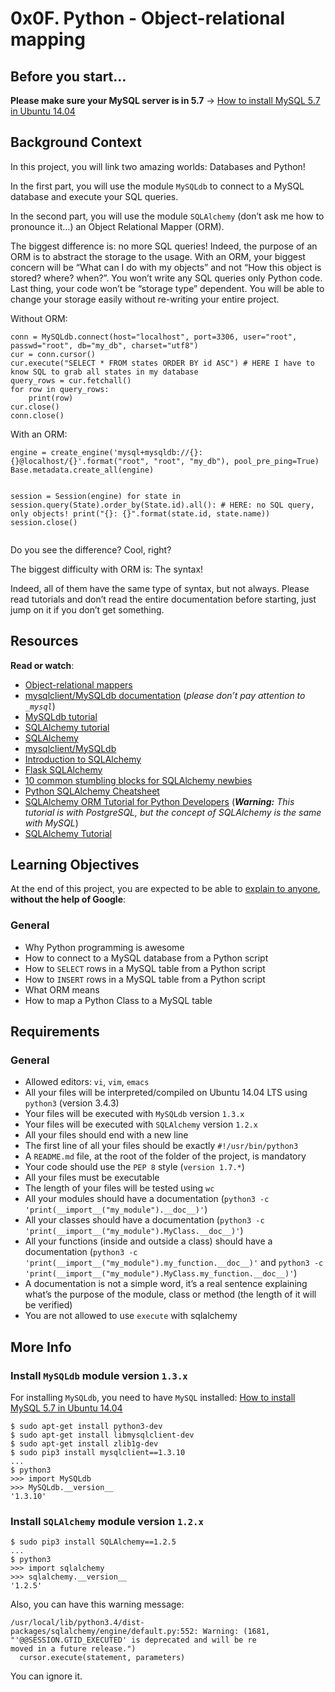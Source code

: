<h1 class="gap">0x0F. Python - Object-relational mapping</h1><div class="gap" id="project-description">
<h2>Before you start…</h2>
<p><strong>Please make sure your MySQL server is in 5.7</strong> -&gt; <a href="/rltoken/mqTU28SAIfz_-9w7rZipMw" target="_blank" title="How to install MySQL 5.7 in Ubuntu 14.04">How to install MySQL 5.7 in Ubuntu 14.04</a></p>
<h2>Background Context</h2>
<p>In this project, you will link two amazing worlds: Databases and Python!</p>
<p>In the first part, you will use the module <code>MySQLdb</code> to connect to a MySQL database and execute your SQL queries.</p>
<p>In the second part, you will use the module <code>SQLAlchemy</code> (don’t ask me how to pronounce it…) an Object Relational Mapper (ORM). </p>
<p>The biggest difference is: no more SQL queries! Indeed, the purpose of an ORM is to abstract the storage to the usage. With an ORM, your biggest concern will be “What can I do with my objects” and not “How this object is stored? where? when?”. You won’t write any SQL queries only Python code. Last thing, your code won’t be “storage type” dependent. You will be able to change your storage easily without re-writing your entire project.</p>
<p>Without ORM:</p>
<pre><code>conn = MySQLdb.connect(host="localhost", port=3306, user="root", passwd="root", db="my_db", charset="utf8")
cur = conn.cursor()
cur.execute("SELECT * FROM states ORDER BY id ASC") # HERE I have to know SQL to grab all states in my database
query_rows = cur.fetchall()
for row in query_rows:
    print(row)
cur.close()
conn.close()
</code></pre>
<p>With an ORM:</p>
<pre><code>engine = create_engine('mysql+mysqldb://{}:{}@localhost/{}'.format("root", "root", "my_db"), pool_pre_ping=True)
Base.metadata.create_all(engine)

session = Session(engine)
for state in session.query(State).order_by(State.id).all(): # HERE: no SQL query, only objects!
    print("{}: {}".format(state.id, state.name))
session.close()
</code></pre>
<p>Do you see the difference? Cool, right? </p>
<p>The biggest difficulty with ORM is: The syntax!</p>
<p>Indeed, all of them have the same type of syntax, but not always. Please read tutorials and don’t read the entire documentation before starting, just jump on it if you don’t get something. </p>
<h2>Resources</h2>
<p><strong>Read or watch</strong>:</p>
<ul>
<li><a href="/rltoken/IqdjUaZ31ZfP6eT-lTyUkA" target="_blank" title="Object-relational mappers">Object-relational mappers</a> </li>
<li><a href="/rltoken/rMJpVJ1_YjMWfvY00I7Kpw" target="_blank" title="mysqlclient/MySQLdb documentation">mysqlclient/MySQLdb documentation</a> (<em>please don’t pay attention to <code>_mysql</code></em>)</li>
<li><a href="/rltoken/Xvw8zBoWPpVCoDYoS55Ksw" target="_blank" title="MySQLdb tutorial">MySQLdb tutorial</a> </li>
<li><a href="/rltoken/9JWveMwNKe3IUErdEbDsUQ" target="_blank" title="SQLAlchemy tutorial">SQLAlchemy tutorial</a> </li>
<li><a href="/rltoken/E9dLS6Shaezq4ivnGxN_RA" target="_blank" title="SQLAlchemy">SQLAlchemy</a> </li>
<li><a href="/rltoken/QFgtVxz2w-C1y1OB8uls1g" target="_blank" title="mysqlclient/MySQLdb">mysqlclient/MySQLdb</a> </li>
<li><a href="/rltoken/I5bvhPGTOu3_-T-4jpN-hg" target="_blank" title="Introduction to SQLAlchemy">Introduction to SQLAlchemy</a> </li>
<li><a href="/rltoken/UvaHESHeqlRA0Z0uQFi0_A" target="_blank" title="Flask SQLAlchemy">Flask SQLAlchemy</a> </li>
<li><a href="/rltoken/Zb8Yc2WycLLYX8gnLlwZKw" target="_blank" title="10 common stumbling blocks for SQLAlchemy newbies">10 common stumbling blocks for SQLAlchemy newbies</a> </li>
<li><a href="/rltoken/XHPAX7-ydSou2BLWHII8Vw" target="_blank" title="Python SQLAlchemy Cheatsheet">Python SQLAlchemy Cheatsheet</a> </li>
<li><a href="/rltoken/aeLSQ039BhLhamU2BjqsOw" target="_blank" title="SQLAlchemy ORM Tutorial for Python Developers">SQLAlchemy ORM Tutorial for Python Developers</a> (<em><strong>Warning:</strong> This tutorial is with PostgreSQL, but the concept of SQLAlchemy is the same with MySQL</em>)</li>
<li><a href="/rltoken/cmfi9C_nRXrmnwaJfCPyxA" target="_blank" title="SQLAlchemy Tutorial">SQLAlchemy Tutorial</a></li>
</ul>
<h2>Learning Objectives</h2>
<p>At the end of this project, you are expected to be able to <a href="/rltoken/kJjXg3lMFkIpnylTe6Sthg" target="_blank" title="explain to anyone">explain to anyone</a>, <strong>without the help of Google</strong>:</p>
<h3>General</h3>
<ul>
<li>Why Python programming is awesome</li>
<li>How to connect to a MySQL database from a Python script</li>
<li>How to <code>SELECT</code> rows in a MySQL table from a Python script</li>
<li>How to <code>INSERT</code> rows in a MySQL table from a Python script </li>
<li>What ORM means</li>
<li>How to map a Python Class to a MySQL table</li>
</ul>
<h2>Requirements</h2>
<h3>General</h3>
<ul>
<li>Allowed editors: <code>vi</code>, <code>vim</code>, <code>emacs</code></li>
<li>All your files will be interpreted/compiled on Ubuntu 14.04 LTS using <code>python3</code> (version 3.4.3)</li>
<li>Your files will be executed with <code>MySQLdb</code> version <code>1.3.x</code></li>
<li>Your files will be executed with <code>SQLAlchemy</code> version <code>1.2.x</code></li>
<li>All your files should end with a new line</li>
<li>The first line of all your files should be exactly <code>#!/usr/bin/python3</code></li>
<li>A <code>README.md</code> file, at the root of the folder of the project, is mandatory</li>
<li>Your code should use the <code>PEP 8</code> style (<code>version 1.7.*</code>)</li>
<li>All your files must be executable</li>
<li>The length of your files will be tested using <code>wc</code></li>
<li>All your modules should have a documentation (<code>python3 -c 'print(__import__("my_module").__doc__)'</code>)</li>
<li>All your classes should have a documentation (<code>python3 -c 'print(__import__("my_module").MyClass.__doc__)'</code>)</li>
<li>All your functions (inside and outside a class) should have a documentation (<code>python3 -c 'print(__import__("my_module").my_function.__doc__)'</code> and <code>python3 -c 'print(__import__("my_module").MyClass.my_function.__doc__)'</code>)</li>
<li>A documentation is not a simple word, it’s a real sentence explaining what’s the purpose of the module, class or method (the length of it will be verified)</li>
<li>You are not allowed to use <code>execute</code> with sqlalchemy</li>
</ul>
<h2>More Info</h2>
<h3>Install <code>MySQLdb</code> module version <code>1.3.x</code></h3>
<p>For installing <code>MySQLdb</code>, you need to have <code>MySQL</code> installed: <a href="/rltoken/mqTU28SAIfz_-9w7rZipMw" target="_blank" title="How to install MySQL 5.7 in Ubuntu 14.04">How to install MySQL 5.7 in Ubuntu 14.04</a></p>
<pre><code>$ sudo apt-get install python3-dev
$ sudo apt-get install libmysqlclient-dev
$ sudo apt-get install zlib1g-dev
$ sudo pip3 install mysqlclient==1.3.10
...
$ python3
&gt;&gt;&gt; import MySQLdb
&gt;&gt;&gt; MySQLdb.__version__ 
'1.3.10'
</code></pre>
<h3>Install <code>SQLAlchemy</code> module version <code>1.2.x</code></h3>
<pre><code>$ sudo pip3 install SQLAlchemy==1.2.5
...
$ python3
&gt;&gt;&gt; import sqlalchemy
&gt;&gt;&gt; sqlalchemy.__version__ 
'1.2.5'
</code></pre>
<p>Also, you can have this warning message:</p>
<pre><code>/usr/local/lib/python3.4/dist-packages/sqlalchemy/engine/default.py:552: Warning: (1681, "'@@SESSION.GTID_EXECUTED' is deprecated and will be re
moved in a future release.")                                                                                                                    
  cursor.execute(statement, parameters)  
</code></pre>
<p>You can ignore it.</p>
</div>